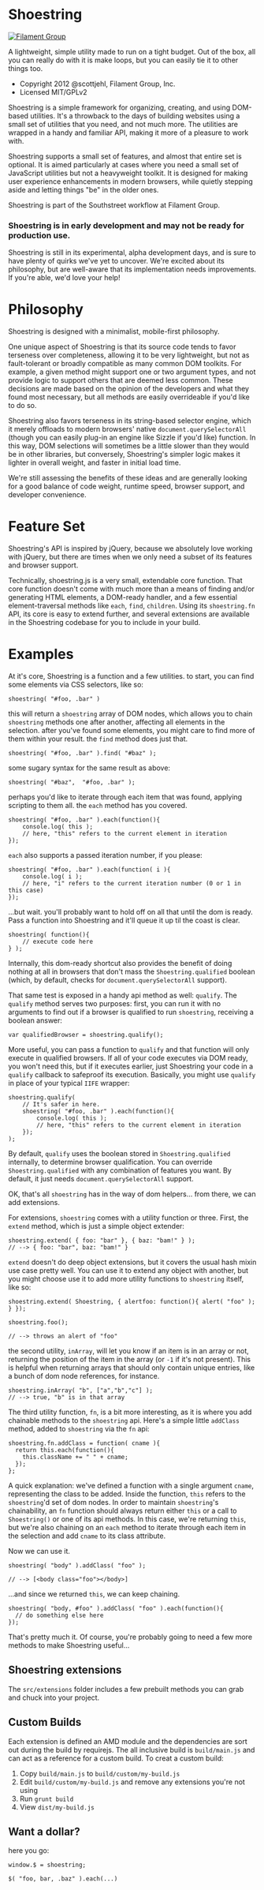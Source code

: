 # Shoestring

[![Filament Group](http://filamentgroup.com/images/fg-logo-positive-sm-crop.png) ](http://www.filamentgroup.com/)

A lightweight, simple utility made to run on a tight budget. Out of the box, all you can really do with it is make loops, but you can easily tie it to other things too.

* Copyright 2012 @scottjehl, Filament Group, Inc.
* Licensed MIT/GPLv2

Shoestring is a simple framework for organizing, creating, and using DOM-based utilities. It's a throwback to the days of building websites using a small set of utilities that you need, and not much more. The utilities are wrapped in a handy and familiar API, making it more of a pleasure to work with.

Shoestring supports a small set of features, and almost that entire set is optional. It is aimed particularly at cases where you need a small set of JavaScript utilities but not a heavyweight toolkit. It is designed for making user experience enhancements in modern browsers, while quietly stepping aside and letting things "be" in the older ones.

Shoestring is part of the Southstreet workflow at Filament Group.

### Shoestring is in early development and may not be ready for production use.

Shoestring is still in its experimental, alpha development days, and is sure to have plenty of quirks we've yet to uncover. We're excited about its philosophy, but are well-aware that its implementation needs improvements. If you're able, we'd love your help!

# Philosophy

Shoestring is designed with a minimalist, mobile-first philosophy.

One unique aspect of Shoestring is that its source code tends to favor terseness over completeness, allowing it to be very lightweight, but not as fault-tolerant or broadly compatible as many common DOM toolkits. For example, a given method might support one or two argument types, and not provide logic to support others that are deemed less common. These decisions are made based on the opinion of the developers and what they found most necessary, but all methods are easily overrideable if you'd like to do so.

Shoestring also favors terseness in its string-based selector engine, which it merely offloads to modern browsers' native `document.querySelectorAll` (though you can easily plug-in an engine like Sizzle if you'd like) function. In this way, DOM selections will sometimes be a little slower than they would be in other libraries, but conversely, Shoestring's simpler logic makes it lighter in overall weight, and faster in initial load time.

We're still assessing the benefits of these ideas and are generally looking for a good balance of code weight, runtime speed, browser support, and developer convenience.

# Feature Set

Shoestring's API is inspired by jQuery, because we absolutely love working with jQuery, but there are times when we only need a subset of its features and browser support.

Technically, shoestring.js is a very small, extendable core function. That core function doesn't come with much more than a means of finding and/or generating HTML elements, a DOM-ready handler, and a few essential element-traversal methods like `each`, `find`, `children`. Using its `shoestring.fn` API, its core is easy to extend further, and several extensions are available in the Shoestring codebase for you to include in your build.

# Examples

At it's core, Shoestring is a function and a few utilities. to start, you can find some elements via CSS selectors, like so:

    shoestring( "#foo, .bar" )

this will return a `shoestring` array of DOM nodes, which allows you to chain `shoestring` methods one after another, affecting all elements in the selection. after you've found some elements, you might care to find more of them within your result. the `find` method does just that.

    shoestring( "#foo, .bar" ).find( "#baz" );

some sugary syntax for the same result as above:

    shoestring( "#baz",  "#foo, .bar" );

perhaps you'd like to iterate through each item that was found, applying scripting to them all. the `each` method has you covered.

    shoestring( "#foo, .bar" ).each(function(){
		console.log( this );
		// here, "this" refers to the current element in iteration
	});

`each` also supports a passed iteration number, if you please:

    shoestring( "#foo, .bar" ).each(function( i ){
		console.log( i );
		// here, "i" refers to the current iteration number (0 or 1 in this case)
	});

...but wait. you'll probably want to hold off on all that until the dom is ready. Pass a function into Shoestring and it'll queue it up til the coast is clear.

    shoestring( function(){
		// execute code here
	} );

Internally, this dom-ready shortcut also provides the benefit of doing nothing at all in browsers that don't mass the `Shoestring.qualified` boolean (which, by default, checks for `document.querySelectorAll` support).

That same test is exposed in a handy api method as well: `qualify`. The `qualify` method serves two purposes: first, you can run it with no arguments to find out if a browser is qualified to run `shoestring`, receiving a boolean answer:

    var qualifiedBrowser = shoestring.qualify();

More useful, you can pass a function to `qualify` and that function will only execute in qualified browsers. If all of your code executes via DOM ready, you won't need this, but if it executes earlier, just Shoestring your code in a `qualify` callback to safeproof its execution. Basically, you might use `qualify` in place of your typical `IIFE` wrapper:

    shoestring.qualify(
		// It's safer in here.
	    shoestring( "#foo, .bar" ).each(function(){
			console.log( this );
			// here, "this" refers to the current element in iteration
		});
	);

By default, `qualify` uses the boolean stored in `Shoestring.qualified` internally, to determine browser qualification. You can override `Shoestring.qualified` with any combination of features you want. By default, it just needs `document.querySelectorAll` support.

OK, that's all `shoestring` has in the way of dom helpers... from there, we can add extensions.

For extensions, `shoestring` comes with a utility function or three. First, the `extend` method, which is just a simple object extender:

    shoestring.extend( { foo: "bar" }, { baz: "bam!" } );
	// --> { foo: "bar", baz: "bam!" }

`extend` doesn't do deep object extensions, but it covers the usual hash mixin use case pretty well. You can use it to extend any object with another, but you might choose use it to add more utility functions to `shoestring` itself, like so:

    shoestring.extend( Shoestring, { alertfoo: function(){ alert( "foo" ); } });

	shoestring.foo();

	// --> throws an alert of "foo"

the second utility, `inArray`, will let you know if an item is in an array or not, returning the position of the item in the array (or `-1` if it's not present). This is helpful when returning arrays that should only contain unique entries, like a bunch of dom node references, for instance.

    shoestring.inArray( "b", ["a","b","c"] );
	// --> true, "b" is in that array

The third utility function, `fn`, is a bit more interesting, as it is where you add chainable methods to the `shoestring` api. Here's a simple little `addClass` method, added to `shoestring` via the `fn` api:

    shoestring.fn.addClass = function( cname ){
      return this.each(function(){
        this.className += " " + cname;
      });
    };

A quick explanation: we've defined a function with a single argument `cname`, representing the class to be added. Inside the function, `this` refers to the `shoestring`'d set of dom nodes. In order to maintain `shoestring`'s chainability, an `fn` function should always return either `this` or a call to `Shoestring()` or one of its api methods. In this case, we're returning `this`, but we're also chaining on an `each` method to iterate through each item in the selection and add `cname` to its class attribute.

Now we can use it.

    shoestring( "body" ).addClass( "foo" );

	// --> [<body class="foo"></body>]

...and since we returned `this`, we can keep chaining.

    shoestring( "body, #foo" ).addClass( "foo" ).each(function(){
      // do something else here
    });

That's pretty much it. Of course, you're probably going to need a few more methods to make Shoestring useful...

## Shoestring extensions

The `src/extensions` folder includes a few prebuilt methods you can grab and chuck into your project.

## Custom Builds

Each extension is defined an AMD module and the dependencies are sort out during the build by requirejs. The all inclusive build is `build/main.js` and can act as a reference for a custom build. To creat a custom build:

1. Copy `build/main.js` to `build/custom/my-build.js`
2. Edit `build/custom/my-build.js` and remove any extensions you're not using
3. Run `grunt build`
4. View `dist/my-build.js`


## Want a dollar?

here you go:

    window.$ = shoestring;

    $( "foo, bar, .baz" ).each(...)
